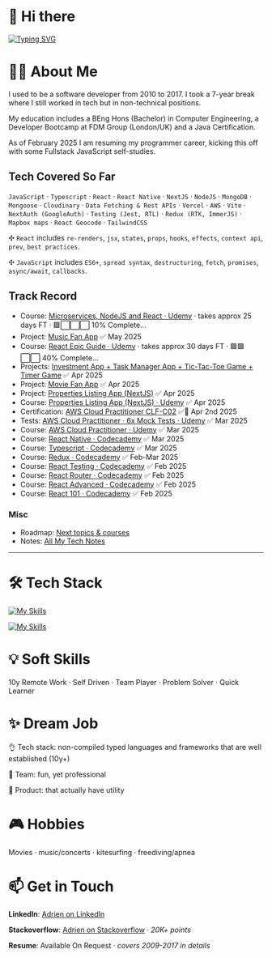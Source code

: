 # 👋 Hi there

[![Typing SVG](https://readme-typing-svg.demolab.com?font=Fira+Code&size=35&pause=1000&width=435&lines=Hello%2C+it's+Adrien;Fullstack+Developer)](https://git.io/typing-svg)

# 🙋‍♂️ About Me

I used to be a software developer from 2010 to 2017. I took a 7-year break where I still worked in tech but in non-technical positions.

My education includes a BEng Hons (Bachelor) in Computer Engineering, a Developer Bootcamp at FDM Group (London/UK) and a Java Certification.

As of February 2025 I am resuming my programmer career, kicking this off with some Fullstack JavaScript self-studies.

## Tech Covered So Far

`JavaScript` · `Typescript` · `React` · `React Native` · `NextJS` · `NodeJS` · `MongoDB` · `Mongoose` · `Cloudinary` · `Data Fetching & Rest APIs` · `Vercel` · `AWS` · `Vite` · `NextAuth (GoogleAuth)` · `Testing (Jest, RTL)` · `Redux (RTK, ImmerJS)` · `Mapbox maps` · `React Geocode` · `TailwindCSS`

✣ `React` includes `re-renders`, `jsx`, `states`, `props`, `hooks`, `effects`, `context api`, `prev`, `best practices`.
 
✣ `JavaScript` includes `ES6+`, `spread syntax`, `destructuring`, `fetch`, `promises`, `async/await`, `callbacks`.

## Track Record

- Course: [Microservices, NodeJS and React · Udemy](https://www.udemy.com/course/microservices-with-node-js-and-react) · takes approx 25 days FT ·  🟩⬜️⬜️⬜️ 10% Complete...
- Project: [Music Fan App](https://github.com/0xadri/poster-it-app) ✅ May 2025
- Course: [React Epic Guide · Udemy](https://www.udemy.com/course/react-the-complete-guide-incl-redux/) · takes approx 30 days FT ·  🟩🟩⬜️⬜️ 40% Complete...
- Projects: [Investment App + Task Manager App + Tic-Tac-Toe Game + Timer Game](https://github.com/0xadri/ima-kokode) ✅ Apr 2025
- Project: [Movie Fan App](https://github.com/0xadri/mini-app/tree/main/mini-app) ✅ Apr 2025
- Project: [Properties Listing App (NextJS)](https://github.com/0xadri/propertypulse) ✅ Apr 2025
- Course: [Properties Listing App (NextJS) · Udemy](https://www.udemy.com/course/nextjs-from-scratch/) ✅ Apr 2025
- Certification: [AWS Cloud Practitioner CLF-C02](https://aws.amazon.com/certification/certified-cloud-practitioner/) ✅📜 Apr 2nd 2025
- Tests: [AWS Cloud Practitioner · 6x Mock Tests · Udemy](https://www.udemy.com/course/practice-exams-aws-certified-cloud-practitioner/)  ✅ Mar 2025
- Course: [AWS Cloud Practitioner · Udemy](https://www.udemy.com/course/aws-certified-cloud-practitioner-new/) ✅ Mar 2025
- Course: [React Native · Codecademy](https://www.codecademy.com/learn/learn-react-native) ✅ Mar 2025
- Course: [Typescript · Codecademy](https://www.codecademy.com/enrolled/courses/learn-typescript) ✅ Mar 2025
- Course: [Redux · Codecademy](https://www.codecademy.com/learn/learn-redux) ✅ Feb-Mar 2025
- Course: [React Testing · Codecademy](https://www.codecademy.com/learn/learn-react-testing) ✅ Feb 2025
- Course: [React Router · Codecademy](https://www.codecademy.com/learn/learn-react-router) ✅ Feb 2025
- Course: [React Advanced · Codecademy](https://www.codecademy.com/learn/learn-advanced-react) ✅ Feb 2025
- Course: [React 101 · Codecademy](https://www.codecademy.com/learn/react-101) ✅ Feb 2025

### Misc

- Roadmap: [Next topics & courses](https://github.com/0xadri/notes-js/blob/main/__potential-courses-and-topics.md)
- Notes: [All My Tech Notes](https://github.com/0xadri/notes-js)

----------------------------------------

# 🛠️ Tech Stack

[![My Skills](https://skillicons.dev/icons?i=html,css,sass,js,ts,react,nextjs,redux,tailwind,jquery,nodejs,visualstudio,vscode)](https://skillicons.dev)

[![My Skills](https://skillicons.dev/icons?i=mongodb,mysql,aws,git,github,powershell,java,bitbucket,notion,stackoverflow,figma)](https://skillicons.dev)


# 💡 Soft Skills

10y Remote Work · Self Driven · Team Player · Problem Solver · Quick Learner

# ✨ Dream Job

👌 Tech stack: non-compiled typed languages and frameworks that are well established (10y+)

👥 Team: fun, yet professional

📱 Product: that actually have utility

# 🎮 Hobbies 

Movies · music/concerts · kitesurfing · freediving/apnea

# 📫 Get in Touch

**LinkedIn**: [Adrien on LinkedIn](https://www.linkedin.com/in/adrienbe/)

**Stackoverflow**: [Adrien on Stackoverflow](https://stackoverflow.com/users/759452/adri-w-ukraine) · *20K+ points*

**Resume**: Available On Request · *covers 2009-2017 in details*
